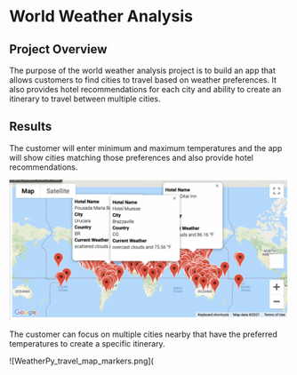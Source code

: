 # World Weather Analysis

## Project Overview

The purpose of the world weather analysis project is to build an app that allows customers to find cities to travel based on weather preferences. It also provides hotel recommendations for each city and ability to create an itinerary to travel between multiple cities. 

## Results

The customer will enter minimum and maximum temperatures and the app will show cities matching those preferences and also provide hotel recommendations.

![WeatherPy_vacation_map.png](https://github.com/jaousley/World_Weather_Analysis/blob/main/Vacation_Search/WeatherPy_vacation_map.png)

The customer can focus on multiple cities nearby that have the preferred temperatures to create a specific itinerary. 

![WeatherPy_travel_map_markers.png](
